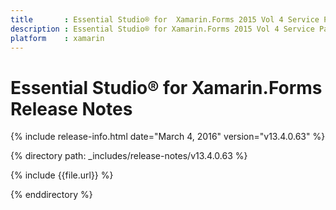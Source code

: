 ```yaml
---
title       : Essential Studio® for  Xamarin.Forms 2015 Vol 4 Service Pack 2 Release Notes
description : Essential Studio® for Xamarin.Forms 2015 Vol 4 Service Pack 2 Release Notes
platform    : xamarin
---
```


# Essential Studio® for  Xamarin.Forms Release Notes

{% include release-info.html date="March 4, 2016" version="v13.4.0.63" %} 

{% directory path: _includes/release-notes/v13.4.0.63 %}

{% include {{file.url}} %}

{% enddirectory %}